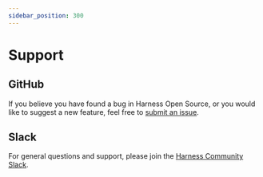 ```yaml
---
sidebar_position: 300
---
```


# Support

## GitHub

If you believe you have found a bug in Harness Open Source, or you would like to suggest a new feature, feel free to [submit an issue](https://github.com/harness/gitness/issues).

## Slack

For general questions and support, please join the [Harness Community Slack](https://join-community-slack.harness.io/).
